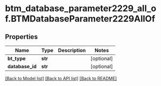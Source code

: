 # btm_database_parameter2229_all_of.BTMDatabaseParameter2229AllOf

## Properties
Name | Type | Description | Notes
------------ | ------------- | ------------- | -------------
**bt_type** | **str** |  | [optional] 
**database_id** | **str** |  | [optional] 

[[Back to Model list]](../README.md#documentation-for-models) [[Back to API list]](../README.md#documentation-for-api-endpoints) [[Back to README]](../README.md)


